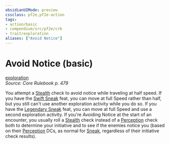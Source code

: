 ```yaml
---
obsidianUIMode: preview
cssclass: pf2e,pf2e-action
tags:
- action/basic
- compendium/src/pf2e/crb
- trait/exploration
aliases: ["Avoid Notice"]
---
```

# Avoid Notice (basic)
[exploration](../traits/exploration.md)  
*Source: Core Rulebook p. 479*  



You attempt a [Stealth](../../compendium/skills.md#Stealth) check to avoid notice while traveling at half speed. If you have the [Swift Sneak](../../compendium/feats/swift-sneak.md) feat, you can move at full Speed rather than half, but you still can't use another exploration activity while you do so. If you have the [Legendary Sneak](../../compendium/feats/legendary-sneak.md) feat, you can move at full Speed and use a second exploration activity. If you're Avoiding Notice at the start of an encounter, you usually roll a [Stealth](../../compendium/skills.md#Stealth) check instead of a [Perception](../../compendium/skills.md#Perception) check both to determine your initiative and to see if the enemies notice you (based on their [Perception](../../compendium/skills.md#Perception) DCs, as normal for [Sneak](sneak.md), regardless of their initiative check results).
